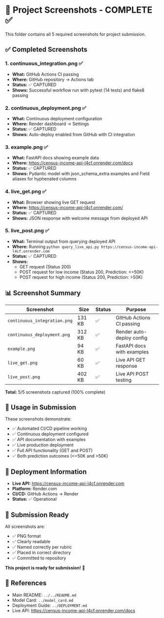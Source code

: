 # 📸 Project Screenshots - COMPLETE ✅

This folder contains all 5 required screenshots for project submission.

## ✅ Completed Screenshots

### 1. continuous_integration.png ✅
- **What:** GitHub Actions CI passing
- **Where:** GitHub repository → Actions tab
- **Status:** ✅ CAPTURED
- **Shows:** Successful workflow run with pytest (14 tests) and flake8 passing

### 2. continuous_deployment.png ✅
- **What:** Continuous deployment configuration
- **Where:** Render dashboard → Settings
- **Status:** ✅ CAPTURED
- **Shows:** Auto-deploy enabled from GitHub with CI integration

### 3. example.png ✅
- **What:** FastAPI docs showing example data
- **Where:** https://census-income-api-l4cf.onrender.com/docs
- **Status:** ✅ CAPTURED
- **Shows:** Pydantic model with json_schema_extra examples and Field aliases for hyphenated columns

### 4. live_get.png ✅
- **What:** Browser showing live GET request
- **Where:** https://census-income-api-l4cf.onrender.com/
- **Status:** ✅ CAPTURED
- **Shows:** JSON response with welcome message from deployed API

### 5. live_post.png ✅
- **What:** Terminal output from querying deployed API
- **Where:** Running `python query_live_api.py https://census-income-api-l4cf.onrender.com`
- **Status:** ✅ CAPTURED
- **Shows:** 
  - GET request (Status 200)
  - POST request for low income (Status 200, Prediction: <=50K)
  - POST request for high income (Status 200, Prediction: >50K)

## 📊 Screenshot Summary

| Screenshot | Size | Status | Purpose |
|------------|------|--------|---------|
| `continuous_integration.png` | 131 KB | ✅ | GitHub Actions CI passing |
| `continuous_deployment.png` | 312 KB | ✅ | Render auto-deploy config |
| `example.png` | 94 KB | ✅ | FastAPI docs with examples |
| `live_get.png` | 60 KB | ✅ | Live API GET response |
| `live_post.png` | 402 KB | ✅ | Live API POST testing |

**Total:** 5/5 screenshots captured (100% complete)

## 🎯 Usage in Submission

These screenshots demonstrate:
- ✅ Automated CI/CD pipeline working
- ✅ Continuous deployment configured
- ✅ API documentation with examples
- ✅ Live production deployment
- ✅ Full API functionality (GET and POST)
- ✅ Both prediction outcomes (<=50K and >50K)

## 🚀 Deployment Information

- **Live API:** https://census-income-api-l4cf.onrender.com
- **Platform:** Render.com
- **CI/CD:** GitHub Actions → Render
- **Status:** ✅ Operational

## 📝 Submission Ready

All screenshots are:
- ✅ PNG format
- ✅ Clearly readable
- ✅ Named correctly per rubric
- ✅ Placed in correct directory
- ✅ Committed to repository

**This project is ready for submission!** 🎉

## 🔗 References

- Main README: `../../README.md`
- Model Card: `../model_card.md`
- Deployment Guide: `../DEPLOYMENT.md`
- Live API: https://census-income-api-l4cf.onrender.com/docs

